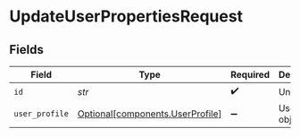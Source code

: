 # UpdateUserPropertiesRequest


## Fields

| Field                                                                      | Type                                                                       | Required                                                                   | Description                                                                |
| -------------------------------------------------------------------------- | -------------------------------------------------------------------------- | -------------------------------------------------------------------------- | -------------------------------------------------------------------------- |
| `id`                                                                       | *str*                                                                      | :heavy_check_mark:                                                         | Unique ID                                                                  |
| `user_profile`                                                             | [Optional[components.UserProfile]](../../models/components/userprofile.md) | :heavy_minus_sign:                                                         | UserProfile object                                                         |